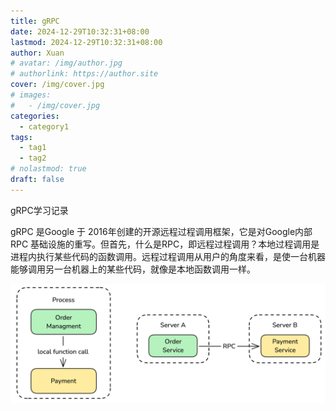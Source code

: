 ```yaml
---
title: gRPC
date: 2024-12-29T10:32:31+08:00
lastmod: 2024-12-29T10:32:31+08:00
author: Xuan
# avatar: /img/author.jpg
# authorlink: https://author.site
cover: /img/cover.jpg
# images:
#   - /img/cover.jpg
categories:
  - category1
tags:
  - tag1
  - tag2
# nolastmod: true
draft: false
---
```


gRPC学习记录

<!--more-->

gRPC 是Google 于 2016年创建的开源远程过程调用框架，它是对Google内部 RPC 基础设施的重写。但首先，什么是RPC，即远程过程调用？本地过程调用是进程内执行某些代码的函数调用。远程过程调用从用户的角度来看，是使一台机器能够调用另一台机器上的某些代码，就像是本地函数调用一样。

![image-20241230095752798](../../static/img/image-20241230095752798.png)
